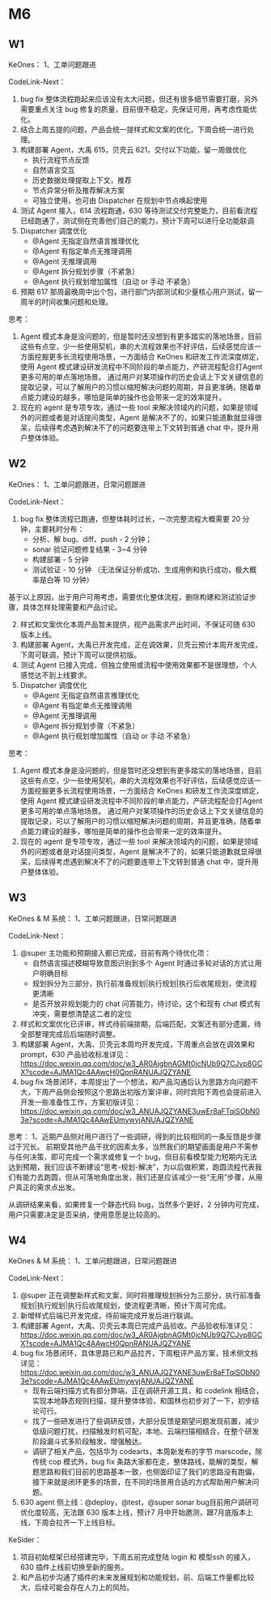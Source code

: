 # M6

## W1
KeOnes：
1、工单问题跟进

CodeLink-Next：
1. bug fix 整体流程跑起来应该没有太大问题，但还有很多细节需要打磨，另外需要重点关注 bug 修复的质量，目前很不稳定，先保证可用，再考虑性能优化。
2. 结合上周五提的问题，产品会统一提样式和文案的优化，下周会统一进行处理。 
3. 构建部署 Agent，大禹 615，贝壳云 621，交付以下功能，留一周做优化
    * 执行流程节点反馈
    * 自然语言交互
    * 历史数据处理提取上下文，推荐
    * 节点异常分析及推荐解决方案
    * 可独立使用，也可由 Dispatcher 在规划中节点唤起使用
4. 测试 Agent 接入，614 流程跑通，630 等待测试交付完整能力，目前看流程已经跑通了，测试侧在完善他们自己的能力，预计下周可以进行全功能联调
5. Dispatcher 调度优化
    * @Agent 无指定自然语言推理优化
    * @Agent 有指定单点无推理调用
    * @Agent 无推理调用
    * @Agent 拆分规划步骤（不紧急）
    * @Agent 执行规划增加属性（自动 or 手动  不紧急）
6. 预期 617 那周最晚周中出个包，进行部门内部测试和少量核心用户测试，留一周半的时间收集问题和处理。

思考：
1. Agent 模式本身是没问题的，但是暂时还没想到有更多踏实的落地场景，目前这些有点空，少一些使用契机，串的大流程效果也不好评估，后续感觉应该一方面挖掘更多长流程使用场景，一方面结合 KeOnes 和研发工作流深度绑定， 使用 Agent 模式建设研发流程中不同阶段的单点能力，产研流程配合打Agent更多可用的单点落地场景。
通过用户对某项操作的历史会话上下文关键信息的提取记录，可以了解用户的习惯以缩短解决问题的周期，并且更准确，随着单点能力建设的越多，哪怕是简单的操作也会带来一定的效率提升。
2. 现在的 agent 是专项专攻，通过一些 tool 来解决领域内的问题，如果是领域外的问题或者是对话提问类型，Agent 是解决不了的，如果只能道歉就显得很呆，后续得考虑遇到解决不了的问题要连带上下文转到普通 chat 中，提升用户整体体验。  


## W2
KeOnes：
1、工单问题跟进，日常问题跟进

CodeLink-Next：
1. bug fix 整体流程已跑通，但整体耗时过长，一次完整流程大概需要 20 分钟，主要耗时分布：
   * 分析、解 bug、diff、push - 2 分钟；
   * sonar 验证问题修复结果 - 3~4 分钟
   * 构建部署 - 5 分钟
   * 测试验证 - 10 分钟 （无法保证分析成功、生成用例和执行成功，极大概率是白等 10 分钟）

基于以上原因，出于用户可用考虑，需要优化整体流程，删除构建和测试验证步骤，具体怎样处理需要和产品讨论。

2. 样式和文案优化本周产品暂未提供，视产品需求产出时间，不保证可随 630 版本上线。
3. 构建部署 Agent，大禹已开发完成，正在调效果，贝壳云预计本周开发完成，下周可联调，预计下周可以提供初版。
4. 测试 Agent 已接入完成，但独立使用或流程中使用效果都不是很理想，个人感觉达不到上线要求。
5. Dispatcher 调度优化
   * @Agent 无指定自然语言推理优化
   * @Agent 有指定单点无推理调用
   * @Agent 无推理调用
   * @Agent 拆分规划步骤（不紧急）
   * @Agent 执行规划增加属性（自动 or 手动  不紧急）

思考：
1. Agent 模式本身是没问题的，但是暂时还没想到有更多踏实的落地场景，目前这些有点空，少一些使用契机，串的大流程效果也不好评估，后续感觉应该一方面挖掘更多长流程使用场景，一方面结合 KeOnes 和研发工作流深度绑定， 使用 Agent 模式建设研发流程中不同阶段的单点能力，产研流程配合打Agent更多可用的单点落地场景。
   通过用户对某项操作的历史会话上下文关键信息的提取记录，可以了解用户的习惯以缩短解决问题的周期，并且更准确，随着单点能力建设的越多，哪怕是简单的操作也会带来一定的效率提升。
2. 现在的 agent 是专项专攻，通过一些 tool 来解决领域内的问题，如果是领域外的问题或者是对话提问类型，Agent 是解决不了的，如果只能道歉就显得很呆，后续得考虑遇到解决不了的问题要连带上下文转到普通 chat 中，提升用户整体体验。  


## W3
KeOnes & M 系统：
1、工单问题跟进，日常问题跟进

CodeLink-Next：
1. @super 主功能和预期接入都已完成，目前有两个待优化项：
   * 自然语言描述模糊导致意图识别到多个 Agent 时通过多轮对话的方式让用户明确目标
   * 规划拆分为三部分，执行前准备规划|执行规划|执行后收尾规划，使流程更清晰
   * 是否开放非规划能力的 chat 问答能力，待讨论，这个和现有 chat 模式有冲突，需要想清楚这二者的定位
2. 样式和文案优化已评审，样式待前端排期，后端匹配，文案还有部分遗漏，待全部整理完成后后端随时调整。
3. 构建部署 Agent，大禹、贝壳云本周均开发完成，下周重点会放在调效果和 prompt，630 产品验收标准详见：https://doc.weixin.qq.com/doc/w3_AR0AjgbnAGMt0jcNUb9Q7CJvp8GCX?scode=AJMA1Qc4AAwcH0QpnRANUAJQZYANE
4. bug fix 场景闭环，本周提出了一个想法，和产品沟通后认为思路方向问题不大，下周产品侧会按照这个思路出初版方案评审，同时宾阳下周也会提前进入开发一些准备性工作，方案初版详见：https://doc.weixin.qq.com/doc/w3_ANUAJQZYANE3uwEr8aFTqiSObN03e?scode=AJMA1Qc4AAwEUmywyjANUAJQZYANE

思考：
1、近期产品侧对用户进行了一些调研，得到的比较相同的一条反馈是步骤过于冗长。 前期受其他产品干扰的因素太多，当然我们的期望画面是用户不需参与任何决策，即可完成一个需求或修复一个 bug，但目前看模型能力短期内无法达到预期，我们应该不断建设“思考-规划-解决”，为以后做积累，跑圆流程代表我们有能力去跑圆，但从可落地角度出发，我们还是应该减少一些“无用”步骤，从用户真正的需求点出发。

从调研结果来看，如果修复一个静态代码 bug，当然多个更好，2 分钟内可完成，用户只需要决定是否采纳，使用意愿是比较高的。



## W4
KeOnes & M 系统：
1、工单问题跟进，日常问题跟进

CodeLink-Next：
1. @super 正在调整新样式和文案，同时将推理规划拆分为三部分，执行前准备规划|执行规划|执行后收尾规划，使流程更清晰，预计下周可完成。
2. 新增样式后端已开发完成，待前端完成开发后进行联调。
3. 构建部署 Agent，大禹、贝壳云本周已完成产品验收。产品验收标准详见：https://doc.weixin.qq.com/doc/w3_AR0AjgbnAGMt0jcNUb9Q7CJvp8GCX?scode=AJMA1Qc4AAwcH0QpnRANUAJQZYANE
4. bug fix 场景闭环，具体思路已和产品拉齐，下周粗评产品方案，技术侧文档详见：https://doc.weixin.qq.com/doc/w3_ANUAJQZYANE3uwEr8aFTqiSObN03e?scode=AJMA1Qc4AAwEUmywyjANUAJQZYANE
   * 现有云端扫描方式有部分弊端，正在调研开源工具，和 codelink 相结合，实现本地静态规则扫描，提升整体体验，和国林也初步对了一下，初步结论可行。
   * 找了一些研发进行了些调研反馈，大部分反馈是期望问题发现前置，减少低级问题打扰，扫描触发时机可配，本地、云端扫描相结合，在整个研发阶段漏斗式多阶段触发，增强触达。 
   * 调研了相关产品，包括华为 codearts，本周新发布的字节 marscode，除传统 cop 模式外，bug fix 条路大家都在走，整体路线，能解的类型，解题思路和我们目前的思路基本一致，也侧面印证了我们的思路没有跑偏，接下来就是闭环更多的场景，在不同的场景用合适的方式帮助用户解决问题。
5. 630 agent 侧上线：@deploy，@test，@super sonar bug目前用户调研可优化度较高，无法跟 630 版本上线，预计7 月中开始邀测，跟7月底版本上线，下周会拉齐一下上线目标。

KeSider：
1. 项目初始框架已经搭建完毕，下周五前完成登陆 login 和 模型ssh 的接入，630 插件上线前切换至新的服务。
2. 和产品初步沟通了插件的未来发展规划和功能规划，前、后端工作量都比较大，后续可能会存在人力上的风险。

